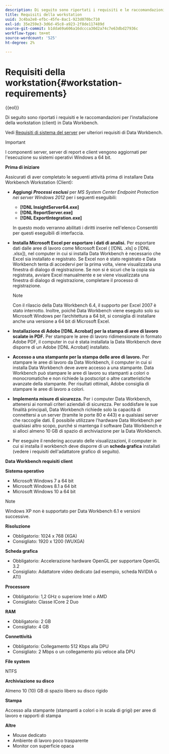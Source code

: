```yaml
---
description: Di seguito sono riportati i requisiti e le raccomandazioni per l’installazione della workstation (client) in Data Workbench.
title: Requisiti della workstation
uuid: 3c4ba2e8-efbc-45fe-8ac1-923d070bc710
exl-id: 35e259e3-3d6d-45c8-a923-2f8de117489d
source-git-commit: b1dda69a606a16dccca30d2a74c7e63dbd27936c
workflow-type: tm+mt
source-wordcount: '525'
ht-degree: 2%

---
```


# Requisiti della workstation{#workstation-requirements}

{{eol}}

Di seguito sono riportati i requisiti e le raccomandazioni per l’installazione della workstation (client) in Data Workbench.

Vedi [Requisiti di sistema del server](https://experienceleague.adobe.com/docs/data-workbench/using/server-admin-install/c-msr-server.html?lang=en) per ulteriori requisiti di Data Workbench.

>[!IMPORTANT]
>
>I componenti server, server di report e client vengono aggiornati per l&#39;esecuzione su sistemi operativi Windows a 64 bit.

**Prima di iniziare**

Assicurati di aver completato le seguenti attività prima di installare Data Workbench Workstation (Client):

* **Aggiungi** ***Processi esclusi*** per *MS System Center Endpoint Protection nei server Windows 2012* per i seguenti eseguibili:

   * **[!DNL InsightServer64.exe]**
   * **[!DNL ReportServer.exe]**
   * **[!DNL ExportIntegration.exe]**

   In questo modo verranno abilitati i diritti inserire nell&#39;elenco Consentiti per questi eseguibili di interfaccia.

* **Installa Microsoft Excel per esportare i dati di analisi.** Per esportare dati dalle aree di lavoro come Microsoft Excel ( [!DNL .xls] o [!DNL .xlsx]), nel computer in cui si installa Data Workbench è necessario che Excel sia installato e registrato. Se Excel non è stato registrato e Data Workbench tenta di accedervi per la prima volta, viene visualizzata una finestra di dialogo di registrazione. Se non si è sicuri che la copia sia registrata, avviare Excel manualmente e se viene visualizzata una finestra di dialogo di registrazione, completare il processo di registrazione.

   >[!NOTE]
   >
   >Con il rilascio della Data Workbench 6.4, il supporto per Excel 2007 è stato interrotto. Inoltre, poiché Data Workbench viene eseguito solo su Microsoft Windows per l’architettura a 64 bit, si consiglia di installare anche una versione a 64 bit di Microsoft Excel.

* **Installazione di Adobe [!DNL Acrobat] per la stampa di aree di lavoro scalate in PDF.** Per stampare le aree di lavoro ridimensionate in formato Adobe PDF, il computer in cui è stata installata la Data Workbench deve disporre di un Adobe [!DNL Acrobat] installato.

* **Accesso a una stampante per la stampa delle aree di lavoro.** Per stampare le aree di lavoro da Data Workbench, il computer in cui si installa Data Workbench deve avere accesso a una stampante. Data Workbench può stampare le aree di lavoro su stampanti a colori o monocromatiche e non richiede la postscript o altre caratteristiche avanzate della stampante. Per risultati ottimali, Adobe consiglia di stampare le aree di lavoro a colori.
* **Implementa misure di sicurezza.** Per i computer Data Workbench, attenersi ai normali criteri aziendali di sicurezza. Per soddisfare le sue finalità principali, Data Workbench richiede solo la capacità di connettersi a un server (tramite le porte 80 e 443) e a qualsiasi server che raccoglie dati. È possibile utilizzare l&#39;hardware Data Workbench per qualsiasi altro scopo, purché si mantenga il software Data Workbench e si alloci almeno 10 GB di spazio di archiviazione per la Data Workbench.
* Per eseguire il rendering accurato delle visualizzazioni, il computer in cui si installa il workbench deve disporre di un **scheda grafica** installati (vedere i requisiti dell&#39;adattatore grafico di seguito).

**Data Workbench requisiti client**

**Sistema operativo**

* Microsoft Windows 7 a 64 bit
* Microsoft Windows 8.1 a 64 bit
* Microsoft Windows 10 a 64 bit

>[!NOTE]
>
>Windows XP non è supportato per Data Workbench 6.1 e versioni successive.

**Risoluzione**

* Obbligatorio: 1024 x 768 (XGA)
* Consigliato: 1920 x 1200 (WUXGA)

**Scheda grafica**

* Obbligatorio: Accelerazione hardware OpenGL per supportare OpenGL 3.2
* Consigliato: Adattatore video dedicato (ad esempio, scheda NVIDIA o ATI)

**Processore**

* Obbligatorio: 1,2 GHz o superiore Intel o AMD
* Consigliato: Classe ICore 2 Duo

**RAM**

* Obbligatorio: 2 GB
* Consigliato: 4 GB

**Connettività**

* Obbligatorio: Collegamento 512 Kbps alla DPU
* Consigliato: 2 Mbps o un collegamento più veloce alla DPU

**File system**

NTFS

**Archiviazione su disco**

Almeno 10 (10) GB di spazio libero su disco rigido

**Stampa**

Accesso alla stampante (stampanti a colori o in scala di grigi) per aree di lavoro e rapporti di stampa

**Altre**

* Mouse dedicato
* Ambiente di lavoro poco trasparente
* Monitor con superficie opaca
